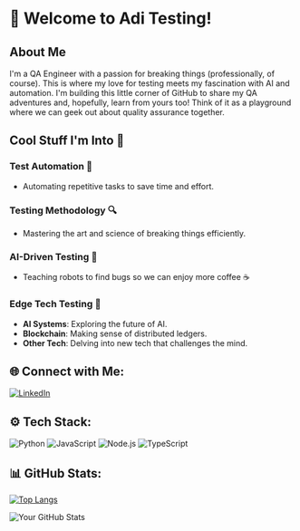 # 👋 Welcome to Adi Testing!

## About Me
I'm a QA Engineer with a passion for breaking things (professionally, of course). This is where my love for testing meets my fascination with AI and automation. 
I'm building this little corner of GitHub to share my QA adventures and, hopefully, learn from yours too! Think of it as a playground where we can geek out about quality assurance together.

## Cool Stuff I'm Into 🌟

### Test Automation 🤖
- Automating repetitive tasks to save time and effort.

### Testing Methodology 🔍
- Mastering the art and science of breaking things efficiently.

### AI-Driven Testing 🧠
- Teaching robots to find bugs so we can enjoy more coffee ☕

### Edge Tech Testing 🚀
- **AI Systems**: Exploring the future of AI.
- **Blockchain**: Making sense of distributed ledgers.
- **Other Tech**: Delving into new tech that challenges the mind.

## 🌐 Connect with Me:
[![LinkedIn](https://img.shields.io/badge/LinkedIn-%230077B5.svg?style=for-the-badge&logo=linkedin&logoColor=white)](https://www.linkedin.com/in/aditya-sanjaya/)

## ⚙️ Tech Stack:
![Python](https://img.shields.io/badge/Python-3776AB?style=for-the-badge&logo=python&logoColor=white)
![JavaScript](https://img.shields.io/badge/JavaScript-F7DF1E?style=for-the-badge&logo=javascript&logoColor=black)
![Node.js](https://img.shields.io/badge/Node.js-43853D?style=for-the-badge&logo=node.js&logoColor=white)
![TypeScript](https://img.shields.io/badge/TypeScript-3178C6?style=for-the-badge&logo=typescript&logoColor=white)

## 📊 GitHub Stats:
[![Top Langs](https://github-readme-stats.vercel.app/api/top-langs/?username=adi-testing&layout=compact&theme=transparent)](https://github.com/anuraghazra/github-readme-stats)

![Your GitHub Stats](https://github-readme-stats.vercel.app/api?username=adi-testing&show_icons=true&theme=tokyonight)

